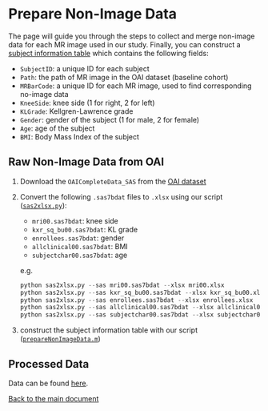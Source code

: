 # Prepare Non-Image Data

The page will guide you through the steps to collect and merge non-image data for each MR image used in our study. Finally, you can construct a [subject information table](https://github.com/YongchengYAO/CartiMorph/blob/main/Dataset/OAIZIB/OAIZIB_subject_info.xlsx) which contains the following fields:

- `SubjectID`: a unique ID for each subject 
- `Path`: the path of MR image in the OAI dataset (baseline cohort)
- `MRBarCode`: a unique ID for each MR image, used to find corresponding no-image data
- `KneeSide`: knee side (1 for right, 2 for left)
- `KLGrade`: Kellgren-Lawrence grade
- `Gender`: gender of the subject (1 for male, 2 for female)
- `Age`: age of the subject
- `BMI`: Body Mass Index of the subject



## Raw Non-Image Data from OAI

1. Download the `OAICompleteData_SAS` from the [OAI dataset](https://nda.nih.gov/oai/)

2. Convert the following `.sas7bdat` files to `.xlsx` using our script ([`sas2xlsx.py`](https://github.com/YongchengYAO/CartiMorph/blob/main/Scripts/data/sas2xlsx.py)):

   - `mri00.sas7bdat`: knee side 
   - `kxr_sq_bu00.sas7bdat`: KL grade
   - `enrollees.sas7bdat`: gender
   - `allclinical00.sas7bdat`: BMI
   - `subjectchar00.sas7bdat`: age

   e.g. 

   ```python
   python sas2xlsx.py --sas mri00.sas7bdat --xlsx mri00.xlsx
   python sas2xlsx.py --sas kxr_sq_bu00.sas7bdat --xlsx kxr_sq_bu00.xlsx
   python sas2xlsx.py --sas enrollees.sas7bdat --xlsx enrollees.xlsx
   python sas2xlsx.py --sas allclinical00.sas7bdat --xlsx allclinical00.xlsx
   python sas2xlsx.py --sas subjectchar00.sas7bdat --xlsx subjectchar00.xlsx 
   ```

3. construct the subject information table with our script ([`prepareNonImageData.m`](https://github.com/YongchengYAO/CartiMorph/blob/main/Scripts/data/prepareNonImageData.m))



## Processed Data

Data can be found [here](https://github.com/YongchengYAO/CartiMorph/blob/main/Dataset/OAIZIB/subject_info_source).



[Back to the main document](https://github.com/YongchengYAO/CartiMorph/tree/main)



